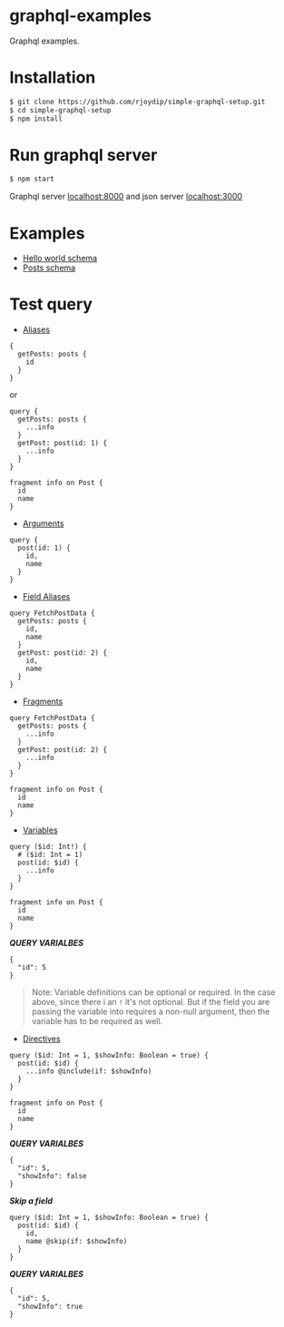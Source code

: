 # graphql-examples

Graphql examples.

# Installation

```sh
$ git clone https://github.com/rjoydip/simple-graphql-setup.git
$ cd simple-graphql-setup
$ npm install
```

# Run graphql server

```sh
$ npm start
```

Graphql server [localhost:8000](http://localhost:8000/graphql) and json server [localhost:3000](http://localhost:3000)

# Examples

* [Hello world schema](https://github.com/rjoydip/graphql-examples/blob/master/schema/hello.schema.js)
* [Posts schema](https://github.com/rjoydip/graphql-examples/blob/master/schema/posts.schema.js)

# Test query

- [Aliases](http://graphql.org/learn/queries/#aliases)

```
{
  getPosts: posts {
    id
  }
}
```

or

```
query {
  getPosts: posts {
    ...info
  }
  getPost: post(id: 1) {
    ...info
  }
}

fragment info on Post {
  id
  name
}
```

- [Arguments](http://graphql.org/learn/queries/#arguments)

```
query {
  post(id: 1) {
    id,
    name
  }
}
```

- [Field Aliases](http://graphql.org/learn/queries/#operation-name)

```
query FetchPostData {
  getPosts: posts {
    id,
    name
  }
  getPost: post(id: 2) {
    id,
    name
  }
}
```

- [Fragments](http://graphql.org/learn/queries/#fragments)

```
query FetchPostData {
  getPosts: posts {
    ...info
  }
  getPost: post(id: 2) {
    ...info
  }
}

fragment info on Post {
  id
  name
}
```

- [Variables](http://graphql.org/learn/queries/#variables)

```
query ($id: Int!) {
  # ($id: Int = 1)
  post(id: $id) {
    ...info
  }
}

fragment info on Post {
  id
  name
}
```

***QUERY VARIALBES***

```
{
  "id": 5
}
```

> Note: Variable definitions can be optional or required. In the case above, since there i an `!` it's not optional. But if the field you are passing the variable into requires a non-null argument, then the variable has to be required as well.

- [Directives](http://graphql.org/learn/queries/#directives)

```
query ($id: Int = 1, $showInfo: Boolean = true) {
  post(id: $id) {
    ...info @include(if: $showInfo)
  }
}

fragment info on Post {
  id
  name
}
```

***QUERY VARIALBES***

```
{
  "id": 5,
  "showInfo": false
}
```

***Skip a field***

```
query ($id: Int = 1, $showInfo: Boolean = true) {
  post(id: $id) {
    id,
    name @skip(if: $showInfo)
  }
}
```

***QUERY VARIALBES***

```
{
  "id": 5,
  "showInfo": true
}
```

